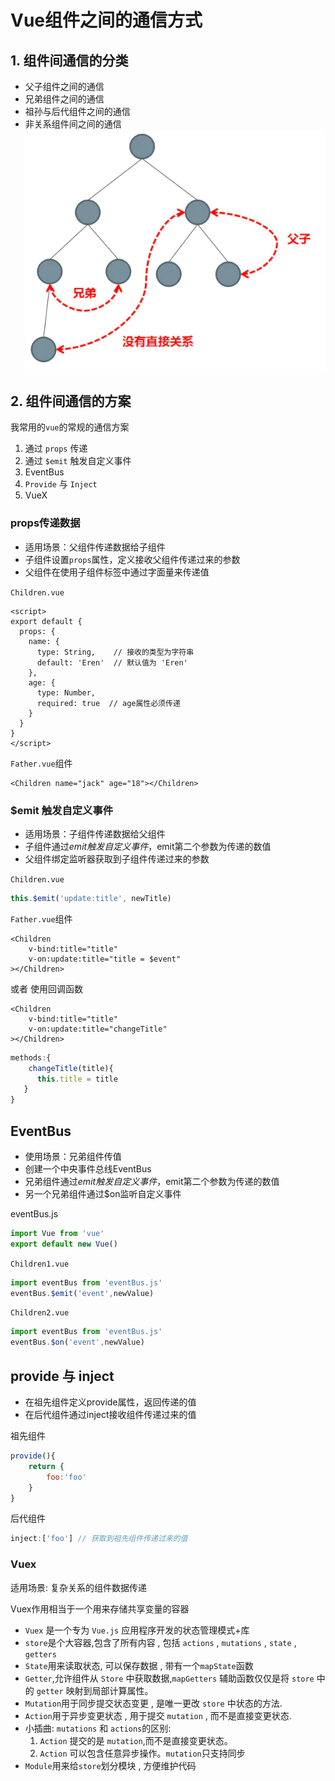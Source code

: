 # Vue组件之间的通信方式

## 1. 组件间通信的分类

* 父子组件之间的通信
* 兄弟组件之间的通信
* 祖孙与后代组件之间的通信
* 非关系组件间之间的通信
  ![图片](../.vuepress/public/images/communication.png)

## 2. 组件间通信的方案

我常用的`vue`的常规的通信方案

1. 通过 `props` 传递
2. 通过 `$emit` 触发自定义事件
3. EventBus
4. `Provide` 与 `Inject`
5. VueX

### props传递数据

* 适用场景：父组件传递数据给子组件
* 子组件设置`props`属性，定义接收父组件传递过来的参数
* 父组件在使用子组件标签中通过字面量来传递值

`Children.vue`

```vue
<script>
export default {
  props: {
    name: {
      type: String,    // 接收的类型为字符串  
      default: 'Eren'  // 默认值为 'Eren'
    },
    age: {
      type: Number,
      required: true  // age属性必须传递 
    }
  }
}
</script>
```

`Father.vue`组件

```vue
<Children name="jack" age="18"></Children>
```

### $emit 触发自定义事件

* 适用场景：子组件传递数据给父组件
* 子组件通过$emit触发自定义事件，$emit第二个参数为传递的数值
* 父组件绑定监听器获取到子组件传递过来的参数

`Children.vue`

```js
this.$emit('update:title', newTitle)
```

`Father.vue`组件

```vue
<Children
    v-bind:title="title"
    v-on:update:title="title = $event"
></Children>
```

或者 使用回调函数

```vue
<Children
    v-bind:title="title"
    v-on:update:title="changeTitle"
></Children>
```
```js
methods:{
    changeTitle(title){
      this.title = title
   } 
}
```

## EventBus
* 使用场景：兄弟组件传值
* 创建一个中央事件总线EventBus
* 兄弟组件通过$emit触发自定义事件，$emit第二个参数为传递的数值
* 另一个兄弟组件通过$on监听自定义事件

eventBus.js
```js
import Vue from 'vue'
export default new Vue()
```
`Children1.vue`
```js
import eventBus from 'eventBus.js'
eventBus.$emit('event',newValue)
```
`Children2.vue`
```js
import eventBus from 'eventBus.js'
eventBus.$on('event',newValue)
```
## provide 与 inject
* 在祖先组件定义provide属性，返回传递的值
* 在后代组件通过inject接收组件传递过来的值

祖先组件
```js
provide(){  
    return {  
        foo:'foo'  
    }  
}  
```
后代组件
```js
inject:['foo'] // 获取到祖先组件传递过来的值
```

### Vuex
适用场景: 复杂关系的组件数据传递

Vuex作用相当于一个用来存储共享变量的容器

* `Vuex` 是一个专为 `Vue.js` 应用程序开发的状态管理模式+库
* `store`是个大容器,包含了所有内容 , 包括 `actions` , `mutations` , `state` , `getters`
* `State`用来读取状态, 可以保存数据 , 带有一个`mapState`函数
* `Getter`,允许组件从 `Store` 中获取数据,`mapGetters` 辅助函数仅仅是将 `store` 中的 `getter` 映射到局部计算属性。
* `Mutation`用于同步提交状态变更 , 是唯一更改 `store` 中状态的方法.
* `Action`用于异步变更状态 , 用于提交 `mutation` , 而不是直接变更状态.
* 小插曲: `mutations` 和 `actions`的区别:
  1. `Action` 提交的是 `mutation`,而不是直接变更状态。
  2. `Action` 可以包含任意异步操作。`mutation`只支持同步
* `Module`用来给`store`划分模块 , 方便维护代码
